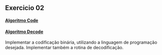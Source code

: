 ## Exercicio 02
#### [Algoritmo Code](../algoritmos/AG/Code.py)
#### [Algoritmo Decode](../algoritmos/AG/Decode.py)

Implementar a codificação binária, utilizando a linguagem de programação desejada. Implementar também a rotina de decodificação.
